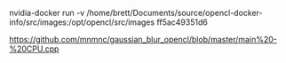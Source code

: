 nvidia-docker run -v /home/brett/Documents/source/opencl-docker-info/src/images:/opt/opencl/src/images ff5ac49351d6

https://github.com/mnmnc/gaussian_blur_opencl/blob/master/main%20-%20CPU.cpp